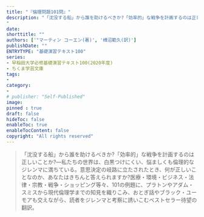 ```yaml
---
title: "『倫理問題101問』"
description: "「沈没する船」から誰を助けるべきか?「効率的」な戦争を計画するのは正しいことか?―私たちの世界は、白黒つけにくい、悩ましくも倫理的なジレンマに満ちている。意思決定の岐路に立たされたとき、何が正しいことなのか、あなたはきちんと答えられますか?医療・環境・ビジネス・法律・宗教・戦争・ショッピング等々、101の例題に、プラトンやアダム・スミスから現代倫理学までの知見を織りこみ、おとぎ話やブラック・ユーモアも交えながら、読者をジレンマと考察に誘いこむベストセラー待望の翻訳。
"
date: 
shorttitle: ""
authors: ['"マーティン コーエン(著)', '榑沼範久(訳)']
publishDate: ""
ENTRYTYPE: "基礎演習テキスト100"
series:
- 早稲田大学必修基礎演習テキスト100(2020年度)
- ちくま学芸文庫
tags: 
- 
category: 
- 
# publisher: "Self-Published"
image: 
pinned : true
draft: false
hideToc: false
enableToc: true
enableTocContent: false
copyright: "All rights reserved"
---
```

>「沈没する船」から誰を助けるべきか?「効率的」な戦争を計画するのは正しいことか?―私たちの世界は、白黒つけにくい、悩ましくも倫理的なジレンマに満ちている。意思決定の岐路に立たされたとき、何が正しいことなのか、あなたはきちんと答えられますか?医療・環境・ビジネス・法律・宗教・戦争・ショッピング等々、101の例題に、プラトンやアダム・スミスから現代倫理学までの知見を織りこみ、おとぎ話やブラック・ユーモアも交えながら、読者をジレンマと考察に誘いこむベストセラー待望の翻訳。